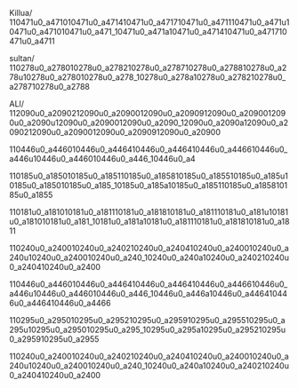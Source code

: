 Killua/
110471u0_a471010471u0_a471410471u0_a471710471u0_a471110471u0_a471u10471u0_a471010471u0_a471_10471u0_a471a10471u0_a471410471u0_a471710471u0_a4711

sultan/
110278u0_a278010278u0_a278210278u0_a278710278u0_a278810278u0_a278u10278u0_a278010278u0_a278_10278u0_a278a10278u0_a278210278u0_a278710278u0_a2788

ALI/
112090u0_a2090212090u0_a2090012090u0_a2090912090u0_a2090012090u0_a2090u12090u0_a2090012090u0_a2090_12090u0_a2090a12090u0_a2090212090u0_a2090012090u0_a2090912090u0_a20900

110446u0_a446010446u0_a446410446u0_a446410446u0_a446610446u0_a446u10446u0_a446010446u0_a446_10446u0_a4

110185u0_a185010185u0_a185110185u0_a185810185u0_a185510185u0_a185u10185u0_a185010185u0_a185_10185u0_a185a10185u0_a185110185u0_a185810185u0_a1855

110181u0_a181010181u0_a181110181u0_a181810181u0_a181110181u0_a181u10181u0_a181010181u0_a181_10181u0_a181a10181u0_a181110181u0_a181810181u0_a1811

110240u0_a240010240u0_a240210240u0_a240410240u0_a240010240u0_a240u10240u0_a240010240u0_a240_10240u0_a240a10240u0_a240210240u0_a240410240u0_a2400


110446u0_a446010446u0_a446410446u0_a446410446u0_a446610446u0_a446u10446u0_a446010446u0_a446_10446u0_a446a10446u0_a446410446u0_a446410446u0_a4466


110295u0_a295010295u0_a295210295u0_a295910295u0_a295510295u0_a295u10295u0_a295010295u0_a295_10295u0_a295a10295u0_a295210295u0_a295910295u0_a2955



110240u0_a240010240u0_a240210240u0_a240410240u0_a240010240u0_a240u10240u0_a240010240u0_a240_10240u0_a240a10240u0_a240210240u0_a240410240u0_a2400






